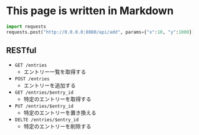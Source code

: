 # This page is written in Markdown


```python
import requests
requests.post("http://0.0.0.0:8080/api/add", params={"x":10, "y":1000})
```


## RESTful

- `GET /entries`
    - エントリー一覧を取得する
- `POST /entries`
    - エントリーを追加する
- `GET /entries/$entry_id`
    - 特定のエントリーを取得する
- `PUT /entries/$entry_id`
    - 特定のエントリーを置き換える
- `DELTE /entries/$entry_id`
    - 特定のエントリーを削除する
